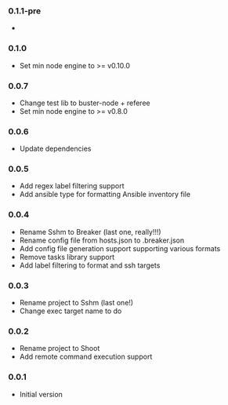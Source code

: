 ### 0.1.1-pre
*

### 0.1.0
* Set min node engine to >= v0.10.0

### 0.0.7
* Change test lib to buster-node + referee
* Set min node engine to >= v0.8.0

### 0.0.6
* Update dependencies

### 0.0.5
* Add regex label filtering support
* Add ansible type for formatting Ansible inventory file

### 0.0.4
* Rename Sshm to Breaker (last one, really!!!)
* Rename config file from hosts.json to .breaker.json
* Add config file generation support supporting various formats
* Remove tasks library support
* Add label filtering to format and ssh targets

### 0.0.3
* Rename project to Sshm (last one!)
* Change exec target name to do

### 0.0.2
* Rename project to Shoot
* Add remote command execution support

### 0.0.1
* Initial version
